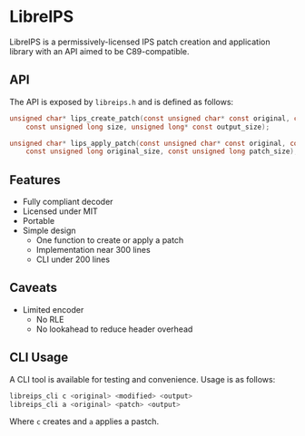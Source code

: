# LibreIPS

LibreIPS is a permissively-licensed IPS patch creation and application library with an API aimed to be C89-compatible.

## API

The API is exposed by `libreips.h` and is defined as follows:

```c
unsigned char* lips_create_patch(const unsigned char* const original, const unsigned char* const modified,
    const unsigned long size, unsigned long* const output_size);

unsigned char* lips_apply_patch(const unsigned char* const original, const unsigned char* const patch,
    const unsigned long original_size, const unsigned long patch_size);
```

## Features

* Fully compliant decoder
* Licensed under MIT
* Portable
* Simple design
    * One function to create or apply a patch
    * Implementation near 300 lines
    * CLI under 200 lines

## Caveats

* Limited encoder
    * No RLE
    * No lookahead to reduce header overhead

## CLI Usage

A CLI tool is available for testing and convenience. Usage is as follows:

```sh
libreips_cli c <original> <modified> <output>
libreips_cli a <original> <patch> <output>
```

Where `c` creates and `a` applies a pastch.
